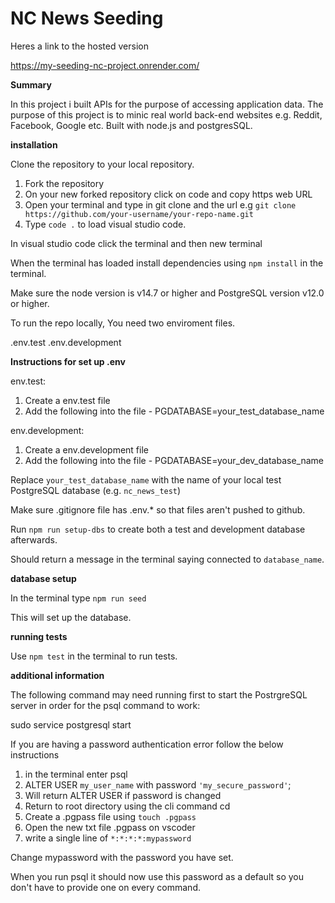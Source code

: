 # NC News Seeding

Heres a link to the hosted version

https://my-seeding-nc-project.onrender.com/

**Summary**

In this project i built APIs for the purpose of accessing application data. The purpose of this project is to minic real world back-end websites e.g. Reddit, Facebook, Google etc. Built with node.js and postgresSQL.

**installation**

Clone the repository to your local repository.

1. Fork the repository
2. On your new forked repository click on code and copy https web URL
3. Open your terminal and type in git clone and the url e.g `git clone https://github.com/your-username/your-repo-name.git` 
4. Type `code .` to load visual studio code.


In visual studio code click the terminal and then new terminal

When the terminal has loaded install dependencies using `npm install` in the terminal.

Make sure the node version is v14.7 or higher and PostgreSQL version v12.0 or higher.

To run the repo locally, You need two enviroment files. 

.env.test
.env.development

**Instructions for set up .env**

env.test:

1. Create a env.test file
2. Add the following into the file - PGDATABASE=your_test_database_name  

env.development:

1. Create a env.development file
2. Add the following into the file - PGDATABASE=your_dev_database_name


Replace `your_test_database_name` with the name of your local test PostgreSQL database (e.g. `nc_news_test`)

Make sure .gitignore file has .env.* so that files aren't pushed to github.

Run `npm run setup-dbs` to create both a test and development database afterwards.

Should return a message in the terminal saying connected to `database_name`.

**database setup**

In the terminal type `npm run seed` 

This will set up the database. 

**running tests**

Use `npm test` in the terminal to run tests.

**additional information**

The following command may need running first to start the PostrgreSQL server in order for the psql command to work: 

sudo service postgresql start


If you are having a password authentication error follow the below instructions

1. in the terminal enter psql
2. ALTER USER `my_user_name` with password `'my_secure_password'`;
3. Will return ALTER USER if password is changed
4. Return to root directory using the cli command cd
5. Create a .pgpass file using `touch .pgpass`
6. Open the new txt file .pgpass on vscoder
7. write a single line of `*:*:*:*:mypassword` 

Change mypassword with the password you have set.

When you run psql it should now use this password as a default so you don't have to provide one on every command.
